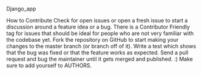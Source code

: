 Django_app

How to Contribute
Check for open issues or open a fresh issue to start a discussion around a feature idea or a bug. There is a Contributor Friendly tag for issues that should be ideal for people who are not very familiar with the codebase yet.
Fork the repository on GitHub to start making your changes to the master branch (or branch off of it).
Write a test which shows that the bug was fixed or that the feature works as expected.
Send a pull request and bug the maintainer until it gets merged and published. :) Make sure to add yourself to AUTHORS.
